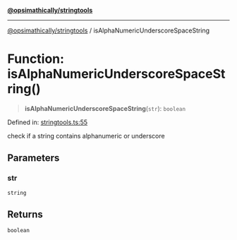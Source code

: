 [**@opsimathically/stringtools**](../README.md)

***

[@opsimathically/stringtools](../README.md) / isAlphaNumericUnderscoreSpaceString

# Function: isAlphaNumericUnderscoreSpaceString()

> **isAlphaNumericUnderscoreSpaceString**(`str`): `boolean`

Defined in: [stringtools.ts:55](https://github.com/opsimathically/stringtools/blob/b055bf3b17cc9708499ff46423d7e765497f45ae/src/stringtools.ts#L55)

check if a string contains alphanumeric or underscore

## Parameters

### str

`string`

## Returns

`boolean`

